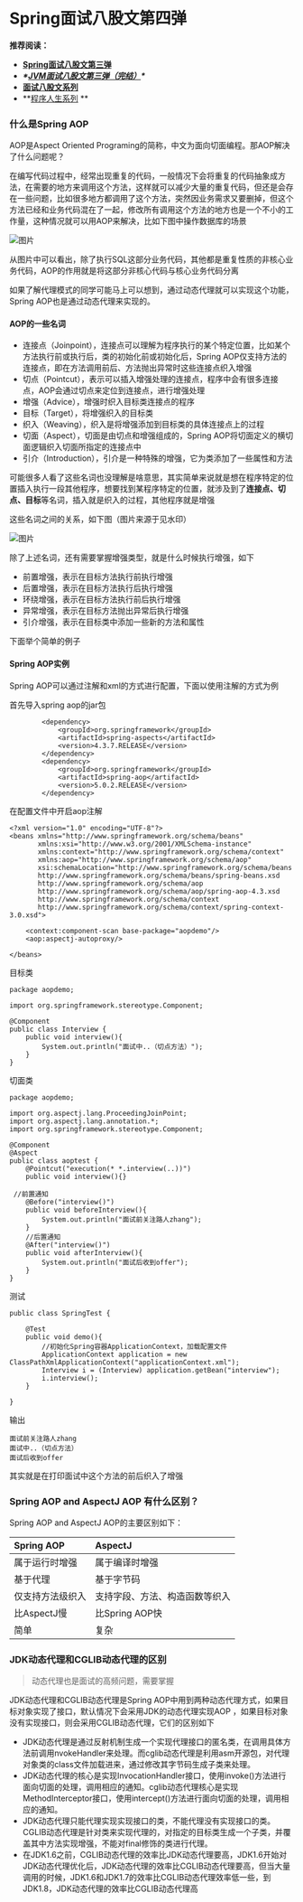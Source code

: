 # Spring面试八股文第四弹



**推荐阅读：**

- **[Spring面试八股文第三弹](http://mp.weixin.qq.com/s?__biz=MzA4NjU1MzA2MQ==&mid=2647726420&idx=1&sn=2e7e47e0e50db8b161f92886865e591e&chksm=87e341deb094c8c89dc90d1b70ac89337f29a0b48d44a4476caebd7da35f1dc90d2db24303e9&scene=21#wechat_redirect)**
- ***\*[JVM面试八股文第三弹（完结）](http://mp.weixin.qq.com/s?__biz=MzA4NjU1MzA2MQ==&mid=2647726128&idx=1&sn=64b1f854ad6aa2ae62bddd5343e495a6&chksm=87e340bab094c9ac51f046e2b8ad1cca46b661fc2d74b3ed398ed003f66c384a8dc4b7bf82c9&scene=21#wechat_redirect)\****
- **[面试八股文系列](https://mp.weixin.qq.com/mp/appmsgalbum?__biz=MzA4NjU1MzA2MQ==&action=getalbum&album_id=1966226418825035778#wechat_redirect)**
- **[程序人生系列](https://mp.weixin.qq.com/mp/appmsgalbum?__biz=MzA4NjU1MzA2MQ==&action=getalbum&album_id=1816486914183512067#wechat_redirect)
  **

### 什么是Spring AOP

AOP是Aspect Oriented Programing的简称，中文为面向切面编程。那AOP解决了什么问题呢？

在编写代码过程中，经常出现重复的代码，一般情况下会将重复的代码抽象成方法，在需要的地方来调用这个方法，这样就可以减少大量的重复代码，但还是会存在一些问题，比如很多地方都调用了这个方法，突然因业务需求又要删掉，但这个方法已经和业务代码混在了一起，修改所有调用这个方法的地方也是一个不小的工作量，这种情况就可以用AOP来解决，比如下图中操作数据库的场景

![图片](https://mmbiz.qpic.cn/mmbiz_png/cBnxLn7axrxQCnaZfzaLtaG0quk3NEBdib2GCIsyQibwbUfxgias3aUxy5OpSg7xf0gu6Uf7PoUqV0Q5zkdNkiam7A/640?wx_fmt=png&tp=webp&wxfrom=5&wx_lazy=1&wx_co=1)

从图片中可以看出，除了执行SQL这部分业务代码，其他都是重复性质的非核心业务代码，AOP的作用就是将这部分非核心代码与核心业务代码分离

如果了解代理模式的同学可能马上可以想到，通过动态代理就可以实现这个功能，Spring AOP也是通过动态代理来实现的。

#### AOP的一些名词

- 连接点（Joinpoint），连接点可以理解为程序执行的某个特定位置，比如某个方法执行前或执行后，类的初始化前或初始化后，Spring AOP仅支持方法的连接点，即在方法调用前后、方法抛出异常时这些连接点织入增强
- 切点（Pointcut），表示可以插入增强处理的连接点，程序中会有很多连接点，AOP会通过切点来定位到连接点，进行增强处理
- 增强（Advice），增强时织入目标类连接点的程序
- 目标（Target），将增强织入的目标类
- 织入（Weaving），织入是将增强添加到目标类的具体连接点上的过程
- 切面（Aspect），切面是由切点和增强组成的，Spring AOP将切面定义的横切面逻辑织入切面所指定的连接点中
- 引介（Introduction），引介是一种特殊的增强，它为类添加了一些属性和方法

可能很多人看了这些名词也没理解是啥意思，其实简单来说就是想在程序特定的位置插入执行一段其他程序，想要找到某程序特定的位置，就涉及到了**连接点、切点、目标**等名词，插入就是织入的过程，其他程序就是增强

这些名词之间的关系，如下图（图片来源于见水印）

![图片](https://mmbiz.qpic.cn/mmbiz_png/cBnxLn7axrxQCnaZfzaLtaG0quk3NEBdUL4mFRkV5rL2ibXHEialyN1msqMX6do5JkEibwsR4Nyg64Bl22vwMRTEQ/640?wx_fmt=png&tp=webp&wxfrom=5&wx_lazy=1&wx_co=1)

除了上述名词，还有需要掌握增强类型，就是什么时候执行增强，如下

- 前置增强，表示在目标方法执行前执行增强
- 后置增强，表示在目标方法执行后执行增强
- 环绕增强，表示在目标方法执行前后执行增强
- 异常增强，表示在目标方法抛出异常后执行增强
- 引介增强，表示在目标类中添加一些新的方法和属性

下面举个简单的例子

#### Spring AOP实例

Spring AOP可以通过注解和xml的方式进行配置，下面以使用注解的方式为例

首先导入spring aop的jar包

```
        <dependency>
            <groupId>org.springframework</groupId>
            <artifactId>spring-aspects</artifactId>
            <version>4.3.7.RELEASE</version>
        </dependency>
        <dependency>
            <groupId>org.springframework</groupId>
            <artifactId>spring-aop</artifactId>
            <version>5.0.2.RELEASE</version>
        </dependency>
```

在配置文件中开启aop注解

```
<?xml version="1.0" encoding="UTF-8"?>
<beans xmlns="http://www.springframework.org/schema/beans"
       xmlns:xsi="http://www.w3.org/2001/XMLSchema-instance"
       xmlns:context="http://www.springframework.org/schema/context"
       xmlns:aop="http://www.springframework.org/schema/aop"
       xsi:schemaLocation="http://www.springframework.org/schema/beans
       http://www.springframework.org/schema/beans/spring-beans.xsd
       http://www.springframework.org/schema/aop
       http://www.springframework.org/schema/aop/spring-aop-4.3.xsd
       http://www.springframework.org/schema/context
       http://www.springframework.org/schema/context/spring-context-3.0.xsd">
    
    <context:component-scan base-package="aopdemo"/>
    <aop:aspectj-autoproxy/>

</beans>
```

目标类

```
package aopdemo;

import org.springframework.stereotype.Component;

@Component
public class Interview {
    public void interview(){
        System.out.println("面试中..（切点方法）");
    }
}
```

切面类

```
package aopdemo;

import org.aspectj.lang.ProceedingJoinPoint;
import org.aspectj.lang.annotation.*;
import org.springframework.stereotype.Component;

@Component
@Aspect
public class aoptest {
    @Pointcut("execution(* *.interview(..))")
    public void interview(){}

 //前置通知
    @Before("interview()")
    public void beforeInterview(){
        System.out.println("面试前关注路人zhang");
    }
    //后置通知
    @After("interview()")
    public void afterInterview(){
        System.out.println("面试后收到offer");
    }
}
```

测试

```
public class SpringTest {

    @Test
    public void demo(){
        //初始化Spring容器ApplicationContext，加载配置文件
        ApplicationContext application = new ClassPathXmlApplicationContext("applicationContext.xml");
        Interview i = (Interview) application.getBean("interview");
        i.interview();
    }

}
```

输出

```
面试前关注路人zhang
面试中..（切点方法）
面试后收到offer
```

其实就是在打印面试中这个方法的前后织入了增强

### Spring AOP and AspectJ AOP 有什么区别？

Spring AOP and AspectJ AOP的主要区别如下：

| Spring AOP       | AspectJ                        |
| :--------------- | :----------------------------- |
| 属于运行时增强   | 属于编译时增强                 |
| 基于代理         | 基于字节码                     |
| 仅支持方法级织入 | 支持字段、方法、构造函数等织入 |
| 比AspectJ慢      | 比Spring AOP快                 |
| 简单             | 复杂                           |

### JDK动态代理和CGLIB动态代理的区别

> 动态代理也是面试的高频问题，需要掌握

JDK动态代理和CGLIB动态代理是Spring AOP中用到两种动态代理方式，如果目标对象实现了接口，默认情况下会采用JDK的动态代理实现AOP ，如果目标对象没有实现接口，则会采用CGLIB动态代理，它们的区别如下

- JDK动态代理是通过反射机制生成一个实现代理接口的匿名类，在调用具体方法前调用nvokeHandler来处理。而cglib动态代理是利用asm开源包，对代理对象类的class文件加载进来，通过修改其字节码生成子类来处理。
- JDK动态代理的核心是实现InvocationHandler接口，使用invoke()方法进行面向切面的处理，调用相应的通知。cglib动态代理核心是实现MethodInterceptor接口，使用intercept()方法进行面向切面的处理，调用相应的通知。
- JDK动态代理只能代理实现实现接口的类，不能代理没有实现接口的类。CGLIB动态代理是针对类来实现代理的，对指定的目标类生成一个子类，并覆盖其中方法实现增强，不能对final修饰的类进行代理。
- 在JDK1.6之前，CGLIB动态代理的效率比JDK动态代理要高，JDK1.6开始对JDK动态代理优化后，JDK动态代理的效率比CGLIB动态代理要高，但当大量调用的时候，JDK1.6和JDK1.7的效率比CGLIB动态代理效率低一些，到JDK1.8，JDK动态代理的效率比CGLIB动态代理高